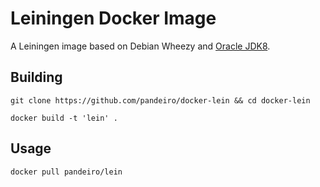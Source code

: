 # Leiningen Docker Image

A Leiningen image based on Debian Wheezy and
[Oracle JDK8](https://github.com/pandeiro/docker-oracle-jdk8).

## Building

    git clone https://github.com/pandeiro/docker-lein && cd docker-lein
    
    docker build -t 'lein' .

## Usage

    docker pull pandeiro/lein

